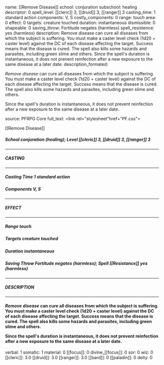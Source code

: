 name: [[Remove Disease]]
school: conjuration
subschool: healing
descriptor: 0
spell_level: [[cleric]] 3, [[druid]] 3, [[ranger]] 3
casting_time: 1 standard action
components: V, S
costly_components: 0
range: touch
area: 0
effect: 0
targets: creature touched
duration: instantaneous
dismissible: 0
shapeable: 0
saving_throw: Fortitude negates (harmless)
spell_resistence: yes (harmless)
description: Remove disease can cure all diseases from which the subject is suffering. You must make a caster level check (1d20 + caster level) against the DC of each disease affecting the target. Success means that the disease is cured. The spell also kills some hazards and parasites, including green slime and others.  Since the spell's duration is instantaneous, it does not prevent reinfection after a new exposure to the same disease at a later date.
description_formated: <p><i>Remove disease</i> can cure all diseases from which the subject is suffering. You must make a caster level check (1d20 + caster level) against the DC of each disease affecting the target. Success means that the disease is cured. The spell also kills some hazards and parasites, including green slime and others.</p><p>Since the spell's duration is instantaneous, it does not prevent reinfection after a new exposure to the same disease at a later date.</p>
source: PFRPG Core
full_text: <link rel="stylesheet"href="PF.css"><div class="heading"><p class="alignleft">[[Remove Disease]]</p><div style="clear: both;"></div></div><div><h5><b>School </b>conjuration (healing); <b>Level </b>[[cleric]] 3, [[druid]] 3, [[ranger]] 3</h5></div><hr/><div><h5><b>CASTING</b></h5></div><hr/><div><h5><b>Casting Time </b>1 standard action</h5><h5><b>Components </b>V, S</h5></div><hr/><div><h5><b>EFFECT</b></h5></div><hr/><div><h5><b>Range </b>touch</h5><h5><b>Targets </b>creature touched</h5><h5><b>Duration </b>instantaneous</h5><h5><b>Saving Throw </b>Fortitude negates (harmless); <b>Spell [[Resistance]] </b>yes (harmless)</h5></div><hr/><div><h5><b>DESCRIPTION</b></h5></div><hr/><div><h4><p><i>Remove disease</i> can cure all diseases from which the subject is suffering. You must make a caster level check (1d20 + caster level) against the DC of each disease affecting the target. Success means that the disease is cured. The spell also kills some hazards and parasites, including green slime and others.</p><p>Since the spell's duration is instantaneous, it does not prevent reinfection after a new exposure to the same disease at a later date.</p></h4></div>
verbal: 1
somatic: 1
material: 0
[[focus]]: 0
divine_[[focus]]: 0
sor: 0
wiz: 0
[[cleric]]: 3.0
[[druid]]: 3.0
[[ranger]]: 3.0
[[bard]]: 0
[[paladin]]: 0
deity: 0
